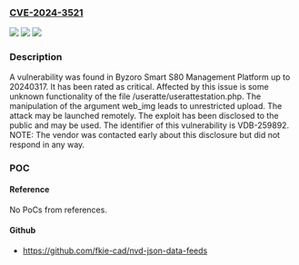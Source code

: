 ### [CVE-2024-3521](https://cve.mitre.org/cgi-bin/cvename.cgi?name=CVE-2024-3521)
![](https://img.shields.io/static/v1?label=Product&message=Smart%20S80%20Management%20Platform&color=blue)
![](https://img.shields.io/static/v1?label=Version&message=%3D%2020240317%20&color=brighgreen)
![](https://img.shields.io/static/v1?label=Vulnerability&message=CWE-434%20Unrestricted%20Upload&color=brighgreen)

### Description

A vulnerability was found in Byzoro Smart S80 Management Platform up to 20240317. It has been rated as critical. Affected by this issue is some unknown functionality of the file /useratte/userattestation.php. The manipulation of the argument web_img leads to unrestricted upload. The attack may be launched remotely. The exploit has been disclosed to the public and may be used. The identifier of this vulnerability is VDB-259892. NOTE: The vendor was contacted early about this disclosure but did not respond in any way.

### POC

#### Reference
No PoCs from references.

#### Github
- https://github.com/fkie-cad/nvd-json-data-feeds

